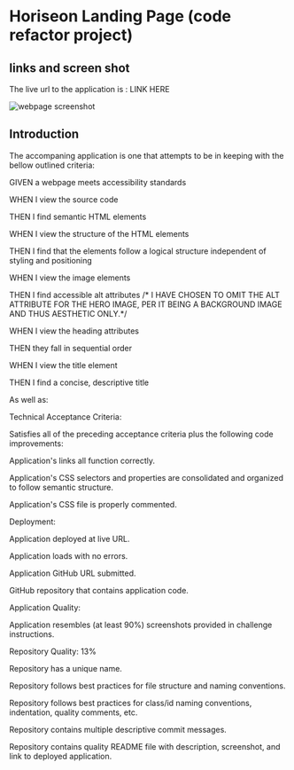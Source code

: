 # Horiseon Landing Page (code refactor project)

## links and screen shot
The live url to the application is : LINK HERE

![webpage screenshot](final_landing_page.png)

## Introduction 

The accompaning application is one that attempts to be in keeping with the bellow outlined criteria:

GIVEN a webpage meets accessibility standards

WHEN I view the source code

THEN I find semantic HTML elements

WHEN I view the structure of the HTML elements

THEN I find that the elements follow a logical structure independent of styling and positioning

WHEN I view the image elements

THEN I find accessible alt attributes /* I HAVE CHOSEN TO OMIT THE ALT ATTRIBUTE FOR THE HERO IMAGE, PER IT BEING A BACKGROUND IMAGE AND THUS AESTHETIC ONLY.*/

WHEN I view the heading attributes

THEN they fall in sequential order

WHEN I view the title element

THEN I find a concise, descriptive title

As well as:

Technical Acceptance Criteria: 

Satisfies all of the preceding acceptance criteria plus the following code improvements:

Application's links all function correctly.

Application's CSS selectors and properties are consolidated and organized to follow semantic structure.

Application's CSS file is properly commented.

Deployment: 

Application deployed at live URL.

Application loads with no errors.

Application GitHub URL submitted.

GitHub repository that contains application code.

Application Quality: 

Application resembles (at least 90%) screenshots provided in challenge instructions.

Repository Quality: 13%

Repository has a unique name.

Repository follows best practices for file structure and naming conventions.

Repository follows best practices for class/id naming conventions, indentation, quality comments, etc.

Repository contains multiple descriptive commit messages.

Repository contains quality README file with description, screenshot, and link to deployed application.




